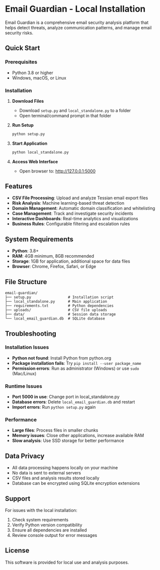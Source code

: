 # Email Guardian - Local Installation

Email Guardian is a comprehensive email security analysis platform that helps detect threats, analyze communication patterns, and manage email security risks.

## Quick Start

### Prerequisites
- Python 3.8 or higher
- Windows, macOS, or Linux

### Installation

1. **Download Files**
   - Download `setup.py` and `local_standalone.py` to a folder
   - Open terminal/command prompt in that folder

2. **Run Setup**
   ```bash
   python setup.py
   ```

3. **Start Application**
   ```bash
   python local_standalone.py
   ```

4. **Access Web Interface**
   - Open browser to: http://127.0.0.1:5000

## Features

- **CSV File Processing**: Upload and analyze Tessian email export files
- **Risk Analysis**: Machine learning-based threat detection
- **Domain Management**: Automatic domain classification and whitelisting
- **Case Management**: Track and investigate security incidents
- **Interactive Dashboards**: Real-time analytics and visualizations
- **Business Rules**: Configurable filtering and escalation rules

## System Requirements

- **Python**: 3.8+
- **RAM**: 4GB minimum, 8GB recommended
- **Storage**: 1GB for application, additional space for data files
- **Browser**: Chrome, Firefox, Safari, or Edge

## File Structure

```
email-guardian/
├── setup.py                 # Installation script
├── local_standalone.py      # Main application
├── requirements.txt         # Python dependencies
├── uploads/                 # CSV file uploads
├── data/                    # Session data storage
└── local_email_guardian.db  # SQLite database
```

## Troubleshooting

### Installation Issues
- **Python not found**: Install Python from python.org
- **Package installation fails**: Try `pip install --user package_name`
- **Permission errors**: Run as administrator (Windows) or use `sudo` (Mac/Linux)

### Runtime Issues
- **Port 5000 in use**: Change port in local_standalone.py
- **Database errors**: Delete `local_email_guardian.db` and restart
- **Import errors**: Run `python setup.py` again

### Performance
- **Large files**: Process files in smaller chunks
- **Memory issues**: Close other applications, increase available RAM
- **Slow analysis**: Use SSD storage for better performance

## Data Privacy

- All data processing happens locally on your machine
- No data is sent to external servers
- CSV files and analysis results stored locally
- Database can be encrypted using SQLite encryption extensions

## Support

For issues with the local installation:
1. Check system requirements
2. Verify Python version compatibility
3. Ensure all dependencies are installed
4. Review console output for error messages

## License

This software is provided for local use and analysis purposes.